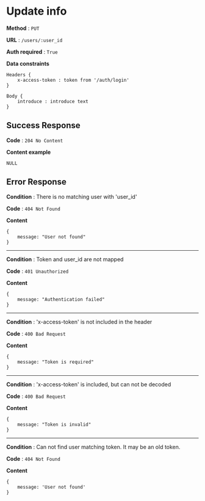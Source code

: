 # Update info

**Method** : `PUT`

**URL** : `/users/:user_id`

**Auth required** : `True`

**Data constraints** 

```
Headers {
    x-access-token : token from '/auth/login'
}

Body {
    introduce : introduce text
}
```

## Success Response

**Code** : `204 No Content`

**Content example**
```
NULL
```

## Error Response

**Condition** : There is no matching user with 'user_id'

**Code** : `404 Not Found`

**Content**

```
{
    message: "User not found"
}
```

***

**Condition** : Token and user_id are not mapped

**Code** : `401 Unauthorized`

**Content**
```
{
    message: "Authentication failed"
}
```

***

**Condition** : 'x-access-token' is not included in the header

**Code** : `400 Bad Request`

**Content**
```
{
    message: "Token is required"
}
```

***

**Condition** : 'x-access-token' is included, but can not be decoded

**Code** : `400 Bad Request`

**Content**
```
{
    message: "Token is invalid"
}
```

***

**Condition** : Can not find user matching token. It may be an old token.

**Code** : `404 Not Found`

**Content**
```
{
    message: 'User not found'
}
```